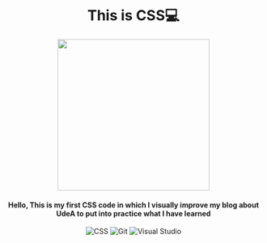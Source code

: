 <h1 align="center">
This is <span style:"red"> CSS💻
</h1>

<p align="center"> 
    <image src="https://github.com/JuanSeCortes/learn-programming/assets/152464350/6e8dae8f-4b67-459e-8ead-2a4e275c67e7"
" width="300">

<h4 align="center"> Hello, This is my first CSS code in which I visually improve my blog about UdeA to put into practice what I have learned
</h4> 

</p>

<p align="center">
    <img src="https://img.shields.io/badge/css3-%231572B6.svg?style=for-the-badge&logo=css3&logoColor=white" alt="CSS">
    <img src="https://img.shields.io/badge/git-%23F05033.svg?style=for-the-badge&logo=git&logoColor=white" alt="Git">
    <img src="https://img.shields.io/badge/Visual%20Studio%20Code-0078d7.svg?style=for-the-badge&logo=visual-studio-code&logoColor=white" alt="Visual Studio">
</p>